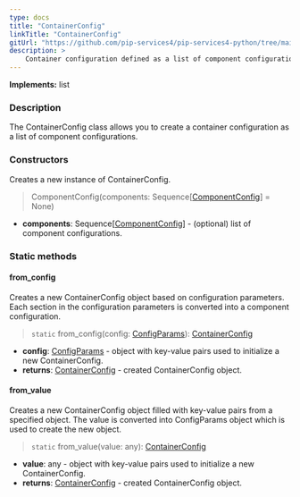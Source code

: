 ```yaml
---
type: docs
title: "ContainerConfig"
linkTitle: "ContainerConfig"
gitUrl: "https://github.com/pip-services4/pip-services4-python/tree/main/pip-services4-components-python"
description: >
    Container configuration defined as a list of component configurations.
---
```


**Implements:** list

### Description

The ContainerConfig class allows you to create a container configuration as a list of component configurations.

### Constructors
Creates a new instance of ContainerConfig.

> ComponentConfig(components: Sequence[[ComponentConfig](../component_config)] = None)

- **components**: Sequence[[ComponentConfig](../component_config)] - (optional) list of component configurations.


### Static methods

#### from_config
Creates a new ContainerConfig object based on configuration parameters.
Each section in the configuration parameters is converted into a component configuration.

> `static` from_config(config: [ConfigParams](../../../components/config/config_params)): [ContainerConfig]()

- **config**: [ConfigParams](../../../components/config/config_params) - object with key-value pairs used to initialize a new ContainerConfig.
- **returns**: [ContainerConfig]() - created ContainerConfig object.


#### from_value
Creates a new ContainerConfig object filled with key-value pairs from a specified object.
The value is converted into ConfigParams object which is used to create the new object.

> `static` from_value(value: any): [ContainerConfig]()

- **value**: any - object with key-value pairs used to initialize a new ContainerConfig.
- **returns**: [ContainerConfig]() - created ContainerConfig object.

